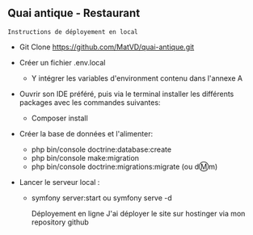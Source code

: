 Quai antique - Restaurant
--------------------------

    Instructions de déployement en local  

- Git Clone https://github.com/MatVD/quai-antique.git
- Créer un fichier .env.local
    - Y intégrer les variables d'environment contenu dans l'annexe A
- Ouvrir son IDE préféré, puis via le terminal installer les différents packages avec les commandes suivantes:
    - Composer install
- Créer la base de données et l'alimenter:
    - php bin/console doctrine:database:create
    - php bin/console make:migration
    - php bin/console doctrine:migrations:migrate (ou d:m:m)

- Lancer le serveur local :
  - symfony server:start ou symfony serve -d


    Déployement en ligne
J'ai déployer le site sur hostinger via mon repository github